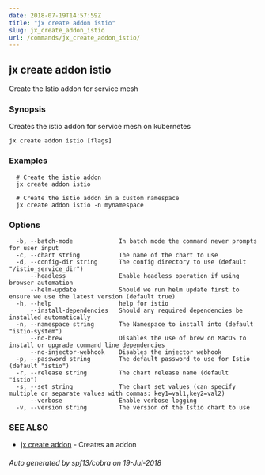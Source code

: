 ```yaml
---
date: 2018-07-19T14:57:59Z
title: "jx create addon istio"
slug: jx_create_addon_istio
url: /commands/jx_create_addon_istio/
---
```

## jx create addon istio

Create the Istio addon for service mesh

### Synopsis

Creates the istio addon for service mesh on kubernetes

```
jx create addon istio [flags]
```

### Examples

```
  # Create the istio addon
  jx create addon istio
  
  # Create the istio addon in a custom namespace
  jx create addon istio -n mynamespace
```

### Options

```
  -b, --batch-mode             In batch mode the command never prompts for user input
  -c, --chart string           The name of the chart to use
  -d, --config-dir string      The config directory to use (default "/istio_service_dir")
      --headless               Enable headless operation if using browser automation
      --helm-update            Should we run helm update first to ensure we use the latest version (default true)
  -h, --help                   help for istio
      --install-dependencies   Should any required dependencies be installed automatically
  -n, --namespace string       The Namespace to install into (default "istio-system")
      --no-brew                Disables the use of brew on MacOS to install or upgrade command line dependencies
      --no-injector-webhook    Disables the injector webhook
  -p, --password string        The default password to use for Istio (default "istio")
  -r, --release string         The chart release name (default "istio")
  -s, --set string             The chart set values (can specify multiple or separate values with commas: key1=val1,key2=val2)
      --verbose                Enable verbose logging
  -v, --version string         The version of the Istio chart to use
```

### SEE ALSO

* [jx create addon](/commands/jx_create_addon/)	 - Creates an addon

###### Auto generated by spf13/cobra on 19-Jul-2018
